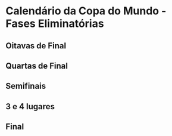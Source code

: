 # Calendário da Copa do Mundo - Fases Eliminatórias

## Oitavas de Final

## Quartas de Final

## Semifinais

## 3 e 4 lugares

## Final